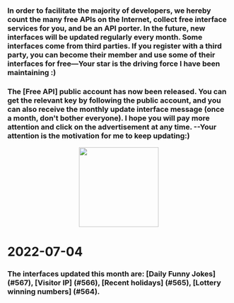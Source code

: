 ### <b>In order to facilitate the majority of developers, we hereby count the many free APIs on the Internet, collect free interface services for you, and be an API porter. In the future, new interfaces will be updated regularly every month. Some interfaces come from third parties. If you register with a third party, you can become their member and use some of their interfaces for free</b>—Your star is the driving force I have been maintaining :)

### <b> The [Free API] public account has now been released. You can get the relevant key by following the public account, and you can also receive the monthly update interface message (once a month, don't bother everyone). I hope you will pay more attention and click on the advertisement at any time. <b>--Your attention is the motivation for me to keep updating:)

<div align=center>
<img src="https://github.com/fangzesheng/free-api/blob/master/qrcode.gif" width="180" height="180">
</div>

# 2022-07-04

### The interfaces updated this month are: [Daily Funny Jokes] (#567), [Visitor IP] (#566), [Recent holidays] (#565), [Lottery winning numbers] (#564).